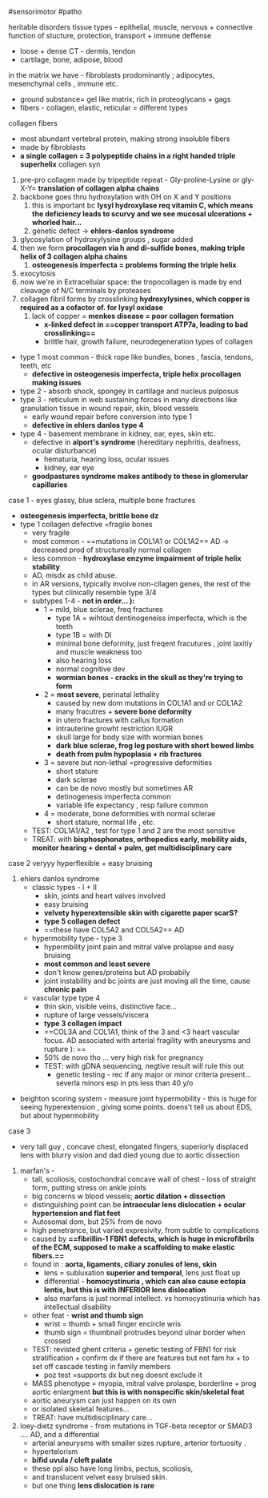 #sensorimotor #patho 

heritable disorders 
tissue types - epithelial, muscle, nervous + connective 
function of stucture, protection, transport + immune deffense
- loose + dense CT - dermis, tendon
- cartilage, bone, adipose, blood 

in the matrix we have - fibroblasts prodominantly ; adipocytes, mesenchymal cells , immune etc. 
- ground substance= gel like matrix, rich in proteoglycans + gags
- fibers - collagen, elastic, reticular = different types 

collagen fibers 
- most abundant vertebral protein, making strong insoluble fibers
- made by fibroblasts
- **a single collagen = 3 polypeptide chains in a right handed triple superhelix**
collagen syn
1. pre-pro collagen made by tripeptide repeat - Gly-proline-Lysine or gly-X-Y= **translation of collagen alpha chains**
2. backbone goes thru hydroxylation with OH on X and Y positions
	1. this is important bc **lysyl hydroxylase req vitamin C, which means the deficiency leads to scurvy and we see mucosal ulcerations + whorled hair...**
	2. genetic defect -> **ehlers-danlos syndrome**
3. glycosylation of hydroxylysine groups , sugar added 
4. then we form **procollagen via h and di-sulfide bones, making triple helix of 3 collagen alpha chains**
	1. **osteogenesis imperfecta = problems forming the triple helix**
5. exocytosis 
6. now we're in Extracellular space:  the tropocollagen is made by end cleavage of N/C terminals by proteases 
7. collagen fibril forms by crosslinking **hydroxylysines, which copper is required as a cofactor of. for lysyl oxidase**
	1. lack of copper = **menkes disease = poor collagen formation**
		- **x-linked defect in ==copper transport ATP7a, leading to bad crosslinking==**
		- brittle hair, growth failure, neurodegeneration
types of collagen  
- type 1 most common - thick rope like bundles, bones , fascia, tendons, teeth, etc 
	- **defective in osteogenesis imperfecta, triple helix procollagen making issues**
- type 2 - absorb shock, spongey in cartilage and nucleus pulposus
- type 3 - reticulum in web sustaining forces in many directions like granulation tissue in wound repair, skin, blood vessels
	- early wound repair before conversion into type 1 
	- **defective in ehlers danlos type 4**
- type 4 - basement membrane in kidney, ear, eyes, skin etc. 
	- defective in **alport's syndrome** (hereditary nephritis, deafness, ocular disturbance)
		- hematuria, hearing loss, ocular issues
		- kidney, ear eye 
	- **goodpastures syndrome makes antibody to these in glomerular capillaries**

case 1 - eyes glassy, blue sclera, multiple bone fractures 
- **osteogenesis imperfecta, brittle bone dz**
- type 1 collagen defective =fragile bones 
	- very fragile 
	- most common - ==mutations in COL1A1 or COL1A2== AD -> decreased prod of structureally normal collagen 
	- less common - **hydroxylase enzyme impairment of triple helix stability**
	- AD, misdx as child abuse. 
	- in AR versions, typically involve non-cllagen genes, the rest of the types but clinically resemble type 3/4 
	- subtypes 1-4 - **not in order... ):**
		- 1 = mild, blue sclerae, freq fractures
			- type 1A = wihtout dentinogeneiss imperfecta, which is the teeth 
			- type 1B = with DI
			- minimal bone deformity, just freqent fracutures , joint laxitiy and muscle weakness too 
			- also hearing loss 
			- normal cognitive dev 
			- **wormian bones - cracks in the skull as they're trying to form** 
		- 2 = **most severe**, perinatal lethality 
			- caused by new dom mutations in COL1A1 and or COL1A2 
			- many fracutres + **severe bone deformity**
			- in utero fractures with callus formation 
			- intrauterine growht restriction IUGR
			- skull large for body size with wormian bones 
			- **dark blue sclerae, frog leg posture with short bowed limbs**
			- **death from pulm hypoplasia + rib fractures**
		- 3 = severe but non-lethal =progressive deformities
			- short stature 
			- dark sclerae
			- can be de novo mostly but sometimes AR
			- detinogenesis imperfecta common 
			- variable life expectancy , resp failure common 
		- 4 = moderate, bone deformities with normal sclerae 
			- short stature, normal life , etc. 
	- TEST: COL1A1/A2 , test for type 1 and 2 are the most sensitive 
	- TREAT: with **bisphosphonates, orthopedics early, mobility aids, monitor hearing + dental + pulm, get multidisciplinary care**

case 2 veryyy hyperflexible + easy bruising 
1. ehlers danlos syndrome 
	- classic types - I + II
		- skin, joints and heart valves involved
		- easy bruising
		- **velvety hyperextensible skin with cigarette paper scarS?**
		- **type 5 collagen defect**
		- ==these have COL5A2 and COL5A2== AD
	- hypermobility type - type 3 
		- hypermbility joint pain and mitral valve prolapse and easy bruising 
		- **most common and least severe**
		- don't know genes/proteins but AD probabily 
		- joint instability and bc joints are just moving all the time, cause **chronic pain**
	- vascular type type 4 
		- thin skin, visible veins, distinctive face... 
		- rupture of large vessels/viscera 
		- **type 3 collagen impact**
		- ==COL3A and COL1A1, think of the 3 and <3 heart vascular focus. AD associated with arterial fragility with aneurysms and rupture ): ==
		- 50% de novo tho ... very high risk for pregnancy 
		- TEST: with gDNA sequencing, negtive result will rule this out 
			- genetic testing - rec if any major or minor criteria present... severla minors esp in pts less than 40 y/o 
- beighton scoring system - measure joint hypermobility - this is huge for seeing hyperextension , giving some points. doens't tell us about EDS, but about hypermobility 

case 3 
- very tall guy , concave chest, elongated fingers, superiorly displaced lens with blurry vision and dad died young due to aortic dissection 
1. marfan's -
	- tall, scoliosis, costochondral concave wall of chest - loss of straight form, putting stress on ankle joints
	- big concerns w blood vessels; **aortic dilation + dissection**
	- distinguishing point can be **intraocular lens dislocation + ocular hypertension and flat feet**
	- Autosomal dom, but 25% from de novo
	- high penetrance, but varied expresivity, from subtle to complications
	- caused by **==fibrillin-1 FBN1 defects, which is huge in microfibrils of the ECM, supposed to make a scaffolding to make elastic fibers.==**
	- found in : **aorta, ligaments, ciliary zonules of lens, skin**
		- lens = subluxation **superior and temporal**, lens just float up 
		- differential - **homocystinuria , which can also cause ectopia lentis, but this is with INFERIOR lens dislocation**
		- also marfans is just normal intellect. vs homocystinuria which has intellectual disability 
	- other feat - **wrist and thumb sign**
		- wrist = thumb + small finger encircle wris
		- thumb sign = thumbnail protrudes beyond ulnar border when crossed 
	- TEST: revisted ghent criteria + genetic testing of FBN1 for risk stratification + confirm dx if there are features but not fam hx  + to set off cascade testing in family members 
		- poz test =supports dx but neg doesnt exclude it 
	- MASS phenotype = myopia, mitral valve prolaspe, borderline + prog aortic enlargment **but this is with nonspecific skin/skeletal feat**
	- aortic aneurysm can just happen on its own 
	- or isolated skeletal features... 
	- TREAT: have multidisciplinary care... 
2. loey-dietz syndrome - from mutations in TGF-beta receptor or SMAD3 .... AD, and a differential 
	- arterial aneurysms with smaller sizes rupture, arterior tortuosity . 
	- hypertelorism 
	- **bifid uvula / cleft palate**
	- these ppl also have long limbs, pectus, scoliosis, 
	- and translucent velvet easy bruised skin. 
	- but one thing **lens dislocation is rare**